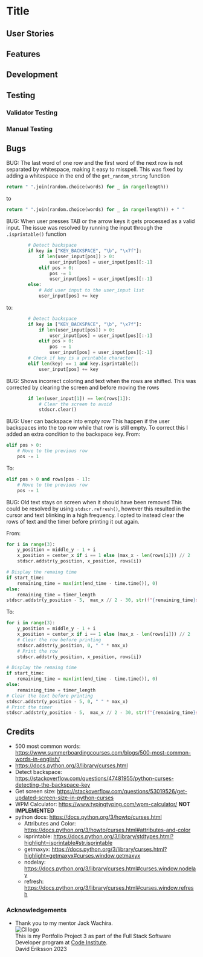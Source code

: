 # Title

## User Stories

## Features

## Development

## Testing
### Validator Testing

### Manual Testing

## Bugs
BUG: The last word of one row and the first word of the next row is not separated by whitespace, making it easy to misspell. This was fixed by adding a whitespace in the end of the `get_random_string` function
```python
return " ".join(random.choice(words) for _ in range(length))
```
to
```python
return " ".join(random.choice(words) for _ in range(length)) + " "
```

BUG: When user presses TAB or the arrow keys it gets processed as a valid input.
The issue was resolved by running the input through the `.isprintable()` function
```python
        # Detect backspace
        if key in ["KEY_BACKSPACE", "\b", "\x7f"]:
            if len(user_input[pos]) > 0:
                user_input[pos] = user_input[pos][:-1]
            elif pos > 0:
                pos -= 1
                user_input[pos] = user_input[pos][:-1]
        else:
            # Add user input to the user_input list
            user_input[pos] += key
```
to:
```python
        # Detect backspace
        if key in ["KEY_BACKSPACE", "\b", "\x7f"]:
            if len(user_input[pos]) > 0:
                user_input[pos] = user_input[pos][:-1]
            elif pos > 0:
                pos -= 1
                user_input[pos] = user_input[pos][:-1]
        # Check if key is a printable character
        elif len(key) == 1 and key.isprintable():
            user_input[pos] += key
```

BUG: Shows incorrect coloring and text when the rows are shifted.
This was corrected by clearing the screen and before moving the rows
```python        # Shift rows up and load a new row
        if len(user_input[1]) == len(rows[1]):
            # Clear the screen to avoid 
            stdscr.clear()
```

BUG: User can backspace into empty row
This happen if the user backspaces into the top row while that row is still empty.
To correct this I added an extra condition to the backspace key.
From:
```python
elif pos > 0:
    # Move to the previous row
    pos -= 1
```
To:
```python
elif pos > 0 and rows[pos - 1]:
    # Move to the previous row
    pos -= 1
```

BUG: Old text stays on screen when it should have been removed
This could be resolved by using `stdscr.refresh()`, however this resulted in the cursor and text blinking in a high frequency. I opted to instead clear the rows of text and the timer before printing it out again.

From:
```python
for i in range(3):
    y_position = middle_y - 1 + i
    x_position = center_x if i == 1 else (max_x - len(rows[i])) // 2
    stdscr.addstr(y_position, x_position, rows[i])

# Display the remaing time
if start_time:
    remaining_time = max(int(end_time - time.time()), 0)
else:
    remaining_time = timer_length
stdscr.addstr(y_position - 5,  max_x // 2 - 30, str(f"{remaining_time}s"), curses.color_pair(3))
```
To:
```python
for i in range(3):
    y_position = middle_y - 1 + i
    x_position = center_x if i == 1 else (max_x - len(rows[i])) // 2
    # Clear the row before printing
    stdscr.addstr(y_position, 0, " " * max_x)
    # Print the row
    stdscr.addstr(y_position, x_position, rows[i])

# Display the remaing time
if start_time:
    remaining_time = max(int(end_time - time.time()), 0)
else:
    remaining_time = timer_length
# Clear the text before printing
stdscr.addstr(y_position - 5, 0, " " * max_x)
# Print the timer
stdscr.addstr(y_position - 5,  max_x // 2 - 30, str(f"{remaining_time}s"), curses.color_pair(3))
```


## Credits
- 500 most common words: https://www.summerboardingcourses.com/blogs/500-most-common-words-in-english/
- https://docs.python.org/3/library/curses.html
- Detect backspace: https://stackoverflow.com/questions/47481955/python-curses-detecting-the-backspace-key
- Get screen size: https://stackoverflow.com/questions/53019526/get-updated-screen-size-in-python-curses
- WPM Calculator: https://www.typingtyping.com/wpm-calculator/ **NOT IMPLEMENTED**
- python docs: https://docs.python.org/3/howto/curses.html
    - Attributes and Color: https://docs.python.org/3/howto/curses.html#attributes-and-color
    - isprintable: https://docs.python.org/3/library/stdtypes.html?highlight=isprintable#str.isprintable
    - getmaxyx: https://docs.python.org/3/library/curses.html?highlight=getmaxyx#curses.window.getmaxyx
    - nodelay: https://docs.python.org/3/library/curses.html#curses.window.nodelay
    - refresh: https://docs.python.org/3/library/curses.html#curses.window.refresh
### Acknowledgements	
- Thank you to my mentor Jack Wachira.\
![CI logo](https://codeinstitute.s3.amazonaws.com/fullstack/ci_logo_small.png)\
This is my Portfolio Project 3 as part of the Full Stack Software Developer program at [Code Institute](https://codeinstitute.net/).\
David Eriksson 2023